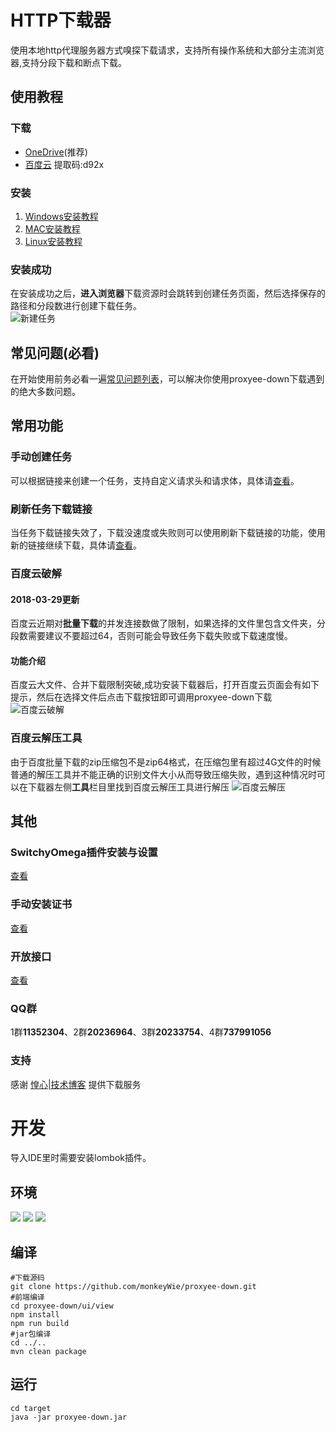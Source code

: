 # HTTP下载器
使用本地http代理服务器方式嗅探下载请求，支持所有操作系统和大部分主流浏览器,支持分段下载和断点下载。
## 使用教程
### 下载
- [OneDrive](https://imhx-my.sharepoint.com/:f:/g/personal/pd_imhx_onmicrosoft_com/EnPrybHS3rVFuy_HdcP7RLoBwhb0k5ayJdIzwjU0hCM9-A?e=he0oIz)(推荐)
- [百度云](https://pan.baidu.com/s/1fgBnWJ0gl6ZkneGkVDIEfQ) 提取码:d92x
### 安装
1. [Windows安装教程](https://github.com/proxyee-down-org/proxyee-down/blob/v2.5/.guide/windows/read.md)
2. [MAC安装教程](https://github.com/proxyee-down-org/proxyee-down/blob/v2.5/.guide/mac/read.md)
3. [Linux安装教程](https://github.com/proxyee-down-org/proxyee-down/blob/v2.5/.guide/linux/read.md)
### 安装成功
在安装成功之后，**进入浏览器**下载资源时会跳转到创建任务页面，然后选择保存的路径和分段数进行创建下载任务。    
![新建任务](https://github.com/proxyee-down-org/proxyee-down/raw/v2.5/.guide/common/new-task.png)
## 常见问题(**必看**)
在开始使用前务必看一遍[常见问题列表](https://github.com/proxyee-down-org/proxyee-down/blob/v2.5/.guide/FAQ.md)，可以解决你使用proxyee-down下载遇到的绝大多数问题。
## 常用功能
### 手动创建任务
可以根据链接来创建一个任务，支持自定义请求头和请求体，具体请[查看](https://github.com/proxyee-down-org/proxyee-down/blob/v2.5/.guide/common/create/read.md)。
### 刷新任务下载链接
当任务下载链接失效了，下载没速度或失败则可以使用刷新下载链接的功能，使用新的链接继续下载，具体请[查看](https://github.com/proxyee-down-org/proxyee-down/blob/v2.5/.guide/common/refresh/read.md)。
### 百度云破解
#### 2018-03-29更新  
百度云近期对**批量下载**的并发连接数做了限制，如果选择的文件里包含文件夹，分段数需要建议不要超过64，否则可能会导致任务下载失败或下载速度慢。
#### 功能介绍
百度云大文件、合并下载限制突破,成功安装下载器后，打开百度云页面会有如下提示，然后在选择文件后点击下载按钮即可调用proxyee-down下载    
![百度云破解](https://github.com/proxyee-down-org/proxyee-down/raw/v2.5/.guide/common/bdy-hook.png)
### 百度云解压工具
由于百度批量下载的zip压缩包不是zip64格式，在压缩包里有超过4G文件的时候普通的解压工具并不能正确的识别文件大小从而导致压缩失败，遇到这种情况时可以在下载器左侧**工具**栏目里找到百度云解压工具进行解压
![百度云解压](https://github.com/proxyee-down-org/proxyee-down/raw/v2.5/.guide/common/bdy-unzip.png)
## 其他
### SwitchyOmega插件安装与设置
[查看](https://github.com/proxyee-down-org/proxyee-down/blob/v2.5/.guide/common/switchy/read.md)
### 手动安装证书
[查看](https://github.com/proxyee-down-org/proxyee-down/blob/v2.5/.guide/common/ca/read.md)
### 开放接口
[查看](https://github.com/proxyee-down-org/proxyee-down/blob/v2.5/.guide/common/api/read.md)
### QQ群
1群**11352304**、2群**20236964**、3群**20233754**、4群**737991056**
### 支持
感谢 [惶心|技术博客](https://tech.hxco.de) 提供下载服务
# 开发
导入IDE里时需要安装lombok插件。
## 环境
  ![](https://img.shields.io/badge/JAVA-1.8%2B-brightgreen.svg) ![](https://img.shields.io/badge/maven-3.0%2B-brightgreen.svg) ![](https://img.shields.io/badge/node.js-8.0%2B-brightgreen.svg)
## 编译
```
#下载源码
git clone https://github.com/monkeyWie/proxyee-down.git
#前端编译
cd proxyee-down/ui/view
npm install
npm run build
#jar包编译
cd ../..
mvn clean package
```
## 运行
```
cd target
java -jar proxyee-down.jar
```

